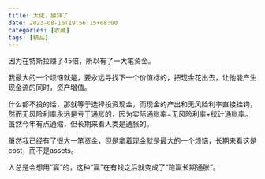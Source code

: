 ```yaml
---
title: 大佬，膜拜了
date: 2023-08-16T19:56:15+08:00
categories: [收藏]
tags: [精品]
---
```


因为在特斯拉赚了45倍，所以有了一大笔资金。

我最大的一个烦恼就是，要永远寻找下一个价值标的，把现金花出去，让他能产生现金流的同时，资产增值。

什么都不投的话，那就等于选择投资现金，而现金的产出和无风险利率直接挂钩，然而无风险利率永远是亏于通胀的，因为实际通胀率=无风险利率+统计通胀率。虽然今年有点通缩，但长期来看人类是通胀的。

虽然我已经有了很大一笔资金，但是拿着现金就是最大的一个烦恼，长期来看这是cost，而不是assets。

人总是会想用“赢”的，这种“赢”在有钱之后就变成了“跑赢长期通胀”。